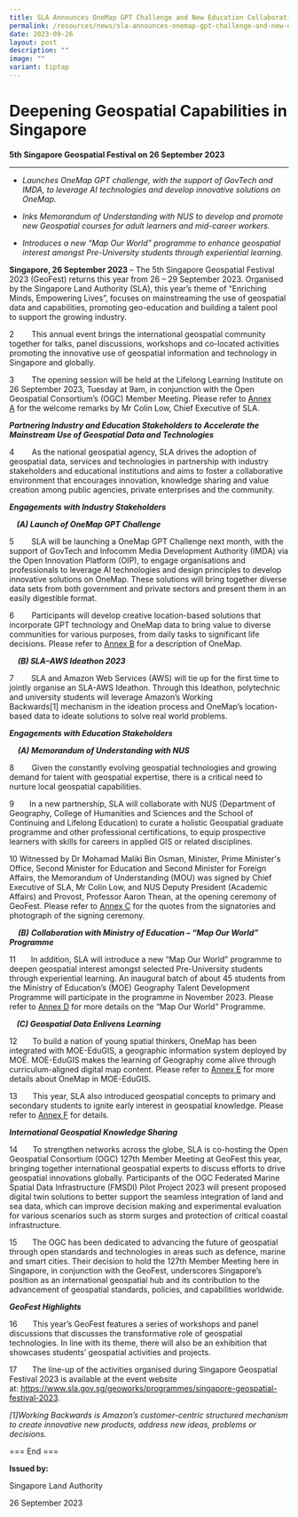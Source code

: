 ```yaml
---
title: SLA Announces OneMap GPT Challenge and New Education Collaborations
permalink: /resources/news/sla-announces-onemap-gpt-challenge-and-new-education-collaborations/
date: 2023-09-26
layout: post
description: ""
image: ""
variant: tiptap
---
```

<h1>Deepening Geospatial Capabilities in Singapore</h1><p><strong>5th Singapore Geospatial Festival on 26 September 2023</strong></p><hr><ul data-tight="true" class="tight"><li><p><em>Launches OneMap GPT challenge, with the support of GovTech and IMDA, to leverage AI technologies and&nbsp;develop innovative solutions on OneMap.</em></p></li><li><p><em>Inks Memorandum of Understanding with NUS to develop and promote new Geospatial courses for adult learners and mid-career workers.</em></p></li><li><p><em>Introduces a new “Map Our World” programme to enhance geospatial interest amongst Pre-University students through experiential learning.</em></p></li></ul><p></p><p><strong>Singapore, 26 September 2023</strong>&nbsp;– The 5th&nbsp;Singapore Geospatial Festival 2023 (GeoFest) returns this year from 26 – 29 September 2023. Organised by the Singapore Land Authority (SLA), this year’s theme of “Enriching Minds, Empowering Lives”, focuses on mainstreaming the use of geospatial data and capabilities, promoting geo-education and building a talent&nbsp;pool to&nbsp;support the growing industry.</p><p>2&nbsp;&nbsp;&nbsp;&nbsp;&nbsp;&nbsp;&nbsp; This annual event brings the international geospatial community together for talks, panel discussions, workshops and co-located activities promoting the innovative use of geospatial information and technology in Singapore and globally.</p><p>3&nbsp;&nbsp;&nbsp;&nbsp;&nbsp;&nbsp;&nbsp;&nbsp;The opening session will be held at the Lifelong Learning Institute on 26 September 2023, Tuesday at 9am, in conjunction with the Open Geospatial Consortium’s (OGC) Member Meeting.&nbsp;Please refer to&nbsp;<a href="https://www.sla.gov.sg/articles/press-releases/2023/sla-announces-onemap-gpt-challenge-and-new-education-collaborations-at-5th-singapore-geospatial-festival-to-deepen-geospatial-capabilities-in-singapore-annexes" rel="noopener noreferrer nofollow" target="">Annex A</a>&nbsp;for the welcome remarks by&nbsp;Mr Colin Low, Chief Executive of SLA.</p><p></p><p><strong><em>Partnering Industry and Education Stakeholders to Accelerate the Mainstream Use of Geospatial Data and Technologies</em></strong></p><p>4&nbsp;&nbsp;&nbsp;&nbsp;&nbsp;&nbsp;&nbsp; As the national geospatial agency, SLA drives the adoption of geospatial data, services and technologies in partnership with industry stakeholders and educational institutions and aims to foster a collaborative environment that encourages innovation, knowledge sharing and value creation among public agencies, private enterprises and the community.</p><p></p><p><strong><em>Engagements with Industry Stakeholders</em></strong></p><p><strong><em>&nbsp;&nbsp; &nbsp;(A) Launch of OneMap GPT Challenge</em></strong></p><p>5&nbsp;&nbsp;&nbsp;&nbsp;&nbsp;&nbsp;&nbsp; SLA will be launching a OneMap GPT Challenge next month, with the support of GovTech and Infocomm Media Development Authority (IMDA) via the Open Innovation Platform (OIP), to engage organisations and professionals to leverage AI technologies and design principles to develop innovative solutions on OneMap.&nbsp;These solutions will bring together diverse data sets from both government and private sectors&nbsp;and present them in an easily digestible format.</p><p>6&nbsp;&nbsp;&nbsp;&nbsp;&nbsp;&nbsp;&nbsp;&nbsp;Participants will develop creative location-based solutions that incorporate GPT technology and OneMap data to bring value to diverse communities for various purposes, from daily tasks to significant life decisions.&nbsp;Please refer to&nbsp;<a href="https://www.sla.gov.sg/articles/press-releases/2023/sla-announces-onemap-gpt-challenge-and-new-education-collaborations-at-5th-singapore-geospatial-festival-to-deepen-geospatial-capabilities-in-singapore-annexes" rel="noopener noreferrer nofollow" target="">Annex B</a>&nbsp;for a description of OneMap.</p><p>&nbsp;&nbsp; <strong><em>&nbsp;(B)&nbsp;SLA–AWS Ideathon 2023</em></strong></p><p>7&nbsp;&nbsp;&nbsp;&nbsp;&nbsp;&nbsp;&nbsp;&nbsp;SLA and Amazon Web Services (AWS) will tie up for the first time to jointly organise an SLA-AWS Ideathon. Through this Ideathon, polytechnic and university students will leverage Amazon’s Working Backwards[1]&nbsp;mechanism in the ideation process and OneMap’s location-based data to ideate solutions to solve real world problems.&nbsp;&nbsp;</p><p></p><p><strong><em>Engagements with Education Stakeholders</em></strong></p><p>&nbsp;&nbsp; <strong><em>&nbsp;(A)&nbsp;Memorandum of Understanding with NUS</em></strong></p><p>8&nbsp;&nbsp;&nbsp;&nbsp;&nbsp;&nbsp;&nbsp; Given the constantly evolving geospatial technologies and growing demand for talent with geospatial expertise, there is a critical need to nurture local geospatial capabilities.</p><p>9&nbsp;&nbsp;&nbsp;&nbsp;&nbsp;&nbsp; In a new partnership, SLA will collaborate with NUS (Department of Geography, College of Humanities and Sciences and the School of Continuing and Lifelong Education) to curate a holistic Geospatial graduate programme and other professional certifications, to equip prospective learners with skills for careers in applied GIS or related disciplines.</p><p>10 Witnessed by&nbsp;Dr Mohamad Maliki Bin Osman, Minister, Prime Minister's Office, Second Minister for Education and Second Minister for Foreign Affairs, the Memorandum of Understanding (MOU) was signed by Chief Executive of SLA, Mr Colin Low, and&nbsp;NUS Deputy President (Academic Affairs) and Provost, Professor Aaron Thean,&nbsp;at the opening ceremony of GeoFest.&nbsp;Please refer to&nbsp;<a href="https://www.sla.gov.sg/articles/press-releases/2023/sla-announces-onemap-gpt-challenge-and-new-education-collaborations-at-5th-singapore-geospatial-festival-to-deepen-geospatial-capabilities-in-singapore-annexes" rel="noopener noreferrer nofollow" target="">Annex C</a>&nbsp;for the quotes from the signatories and photograph of the signing ceremony.</p><p>&nbsp;&nbsp; &nbsp;<strong><em>(B)</em></strong>&nbsp;<strong><em>Collaboration with Ministry of Education – “Map Our World” Programme</em></strong></p><p>11&nbsp;&nbsp;&nbsp;&nbsp;&nbsp;&nbsp; In addition, SLA will&nbsp;introduce a new “Map Our World” programme to deepen geospatial interest amongst selected Pre-University students through experiential learning. An inaugural batch of about 45 students&nbsp;from the Ministry of Education’s (MOE) Geography Talent Development Programme&nbsp;will participate in the programme in November 2023. Please refer to&nbsp;<a href="https://www.sla.gov.sg/articles/press-releases/2023/sla-announces-onemap-gpt-challenge-and-new-education-collaborations-at-5th-singapore-geospatial-festival-to-deepen-geospatial-capabilities-in-singapore-annexes" rel="noopener noreferrer nofollow" target="">Annex D</a>&nbsp;for more details on the “Map Our World” Programme.</p><p><strong><em>&nbsp;&nbsp; &nbsp;(C)&nbsp;Geospatial Data Enlivens Learning</em></strong></p><p>12&nbsp;&nbsp;&nbsp;&nbsp;&nbsp;&nbsp; To build a nation of young spatial thinkers,&nbsp;OneMap has been integrated with MOE-EduGIS, a geographic information system deployed by MOE. MOE-EduGIS makes the learning of Geography come alive through curriculum-aligned digital map content.&nbsp;Please refer to&nbsp;<a href="https://www.sla.gov.sg/articles/press-releases/2023/sla-announces-onemap-gpt-challenge-and-new-education-collaborations-at-5th-singapore-geospatial-festival-to-deepen-geospatial-capabilities-in-singapore-annexes" rel="noopener noreferrer nofollow" target="">Annex E</a>&nbsp;for more details about OneMap in MOE-EduGIS.</p><p>13&nbsp;&nbsp;&nbsp;&nbsp;&nbsp;&nbsp; This year, SLA also introduced&nbsp;geospatial concepts&nbsp;to primary and secondary students to ignite early interest in geospatial knowledge.&nbsp;Please refer to&nbsp;<a href="https://www.sla.gov.sg/articles/press-releases/2023/sla-announces-onemap-gpt-challenge-and-new-education-collaborations-at-5th-singapore-geospatial-festival-to-deepen-geospatial-capabilities-in-singapore-annexes" rel="noopener noreferrer nofollow" target="">Annex F</a>&nbsp;for details.</p><p></p><p><strong><em>International Geospatial Knowledge Sharing</em></strong></p><p>14&nbsp;&nbsp;&nbsp;&nbsp;&nbsp;&nbsp; To strengthen networks across the globe, SLA is co-hosting the Open Geospatial Consortium (OGC) 127th Member Meeting at GeoFest this year, bringing together international geospatial experts to discuss efforts to drive geospatial innovations globally.&nbsp;Participants of the OGC Federated Marine Spatial Data Infrastructure (FMSDI) Pilot Project 2023 will present proposed digital twin solutions to better support the seamless integration of land and sea data, which can improve decision making and experimental evaluation for various scenarios such as storm surges and protection of critical coastal infrastructure.</p><p>15 &nbsp;&nbsp;&nbsp;&nbsp;&nbsp; The OGC has been dedicated to advancing the future of geospatial through open standards and technologies in areas such as defence, marine and smart cities. Their decision to hold the 127th Member Meeting here in Singapore, in conjunction with the GeoFest, underscores Singapore’s position as an international geospatial hub and its contribution to the advancement of geospatial standards, policies, and capabilities worldwide.</p><p></p><p><strong><em>GeoFest Highlights&nbsp;</em></strong></p><p>16&nbsp;&nbsp;&nbsp;&nbsp;&nbsp;&nbsp; This&nbsp;year’s GeoFest features a series of workshops and panel discussions that discusses the transformative role of geospatial technologies. In line with its theme, there will also be an exhibition that showcases students’ geospatial activities and projects.</p><p>17&nbsp;&nbsp;&nbsp;&nbsp;&nbsp;&nbsp; The line-up of the activities organised during Singapore Geospatial Festival 2023 is available at the event website at:&nbsp;<a href="https://www.sla.gov.sg/articles/press-releases/2023/sla-announces-onemap-gpt-challenge-and-new-education-collaborations-at-5th-singapore-geospatial-festival-to-deepen-geospatial-capabilities-in-singapore-annexes" rel="noopener noreferrer nofollow" target="_blank">https://www.sla.gov.sg/geoworks/programmes/singapore-geospatial-festival-2023</a>.</p><p></p><p><em>[1]Working Backwards is Amazon’s customer-centric structured mechanism to create innovative new products, address new ideas, problems or decisions.</em></p><p></p><p>=== End ===</p><p></p><p><strong>Issued by:</strong></p><p>Singapore Land Authority</p><p>26 September 2023</p><p>&nbsp;</p><p></p>